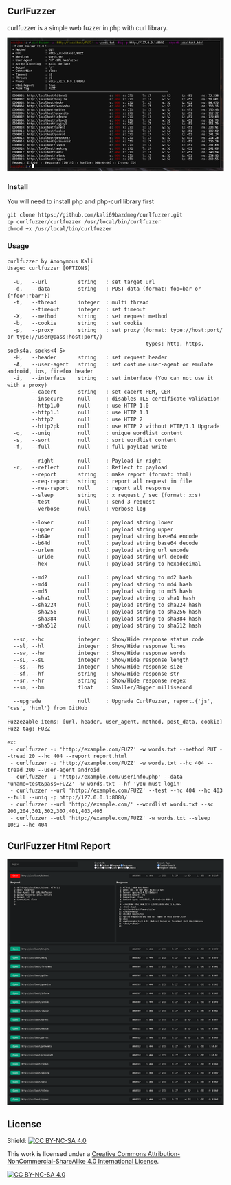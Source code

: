 ## CurlFuzzer
curlfuzzer is a simple web fuzzer in php with curl library.

<img src="curlfuzzer.png"></img>

### Install
You will need to install php and php-curl library first
```
git clone https://github.com/kali69bazdmeg/curlfuzzer.git
cp curlfuzzer/curlfuzzer /usr/local/bin/curlfuzzer
chmod +x /usr/local/bin/curlfuzzer
```
### Usage
```
curlfuzzer by Anonymous Kali
Usage: curlfuzzer [OPTIONS]

  -u,   --url          string   : set target url
  -d,   --data         string   : POST data (format: foo=bar or {"foo":"bar"})
  -t,   --thread       integer  : multi thread
        --timeout      integer  : set timeout
  -X,   --method       string   : set request method
  -b,   --cookie       string   : set cookie
  -p,   --proxy        string   : set proxy (format: type://host:port/ or type://user@pass:host:port/)
                                             types: http, https, socks4a, socks<4-5>
  -H,   --header       string   : set request header
  -A,   --user-agent   string   : set costume user-agent or emulate android, ios, firefox header
  -i,   --interface    string   : set interface (You can not use it with a proxy)
        --cacert       string   : set cacert PEM, CER
        --insecure     null     : disables TLS certificate validation
        --http1.0      null     : use HTTP 1.0
        --http1.1      null     : use HTTP 1.1
        --http2        null     : use HTTP 2
        --http2pk      null     : use HTTP 2 without HTTP/1.1 Upgrade
  -q,   --uniq         null     : unique wordlist content
  -s,   --sort         null     : sort wordlist content
  -f,   --full         null     : full payload write

        --right        null     : Payload in right
  -r,   --reflect      null     : Reflect to payload
        --report       string   : make report (format: html)
        --req-report   string   : report all request in file
        --res-report   null     : report all response
        --sleep        string   : x request / sec (format: x:s)
        --test         null     : send 3 request
        --verbose      null     : verbose log

        --lower        null     : payload string lower
        --upper        null     : payload string upper
        --b64e         null     : payload string base64 encode
        --b64d         null     : payload string base64 decode
        --urlen        null     : payload string url encode
        --urlde        null     : payload string url decode
        --hex          null     : payload string to hexadecimal

        --md2          null     : payload string to md2 hash
        --md4          null     : payload string to md4 hash
        --md5          null     : payload string to md5 hash
        --sha1         null     : payload string to sha1 hash
        --sha224       null     : payload string to sha224 hash
        --sha256       null     : payload string to sha256 hash
        --sha384       null     : payload string to sha384 hash
        --sha512       null     : payload string to sha512 hash

  --sc, --hc           integer  : Show/Hide response status code
  --sl, --hl           integer  : Show/Hide response lines
  --sw, --hw           integer  : Show/Hide response words
  --sL, --sL           integer  : Show/Hide response length
  --ss, --hs           integer  : Show/Hide response size
  --sf, --hf           string   : Show/Hide response str
  --sr, --hr           string   : Show/Hide response regex
  --sm, --bm           float    : Smaller/Bigger millisecond

  --upgrade            null     : Upgrade CurlFuzzer, report.{'js', 'css', 'html'} from GitHub

Fuzzezable items: [url, header, user_agent, method, post_data, cookie]
Fuzz tag: FUZZ

ex:
 - curlfuzzer -u 'http://example.com/FUZZ' -w words.txt --method PUT --tread 20 --hc 404 --report report.html
 - curlfuzzer -u 'http://example.com/FUZZ' -w words.txt --hc 404 --tread 200 --user-agent android
 - curlfuzzer -u 'http://example.com/userinfo.php' --data 'uname=test&pass=FUZZ' -w words.txt --hf 'you must login'
 - curlfuzzer --url 'http://example.com/FUZZ' --test --hc 404 --hc 403 --full --uniq -p http://127.0.0.1:8080/
 - curlfuzzer --url 'http://example.com/' --wordlist words.txt --sc 200,204,301,302,307,401,403,405
 - curlfuzzer --utl 'http://example.com/FUZZ' -w words.txt --sleep 10:2 --hc 404
```

## CurlFuzzer Html Report
<img src="localhost.png"></img>

## License
Shield: [![CC BY-NC-SA 4.0][cc-by-nc-sa-shield]][cc-by-nc-sa]

This work is licensed under a
[Creative Commons Attribution-NonCommercial-ShareAlike 4.0 International License][cc-by-nc-sa].

[![CC BY-NC-SA 4.0][cc-by-nc-sa-image]][cc-by-nc-sa]

[cc-by-nc-sa]: http://creativecommons.org/licenses/by-nc-sa/4.0/
[cc-by-nc-sa-image]: https://licensebuttons.net/l/by-nc-sa/4.0/88x31.png
[cc-by-nc-sa-shield]: https://img.shields.io/badge/License-CC%20BY--NC--SA%204.0-lightgrey.svg
